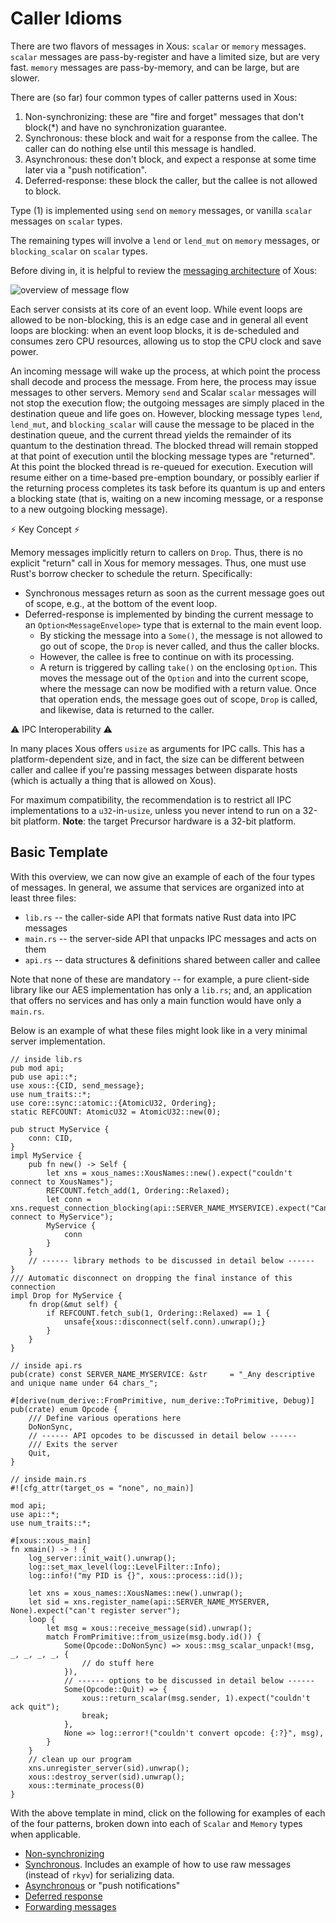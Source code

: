 # Caller Idioms

There are two flavors of messages in Xous: `scalar` or `memory` messages. `scalar` messages are pass-by-register and have a limited size, but are very fast. `memory` messages are pass-by-memory, and can be large, but are slower.

There are (so far) four common types of caller patterns used in Xous:

1. Non-synchronizing: these are "fire and forget" messages that don't block(*) and have no synchronization guarantee.
2. Synchronous: these block and wait for a response from the callee. The caller can do nothing else until this message is handled.
3. Asynchronous: these don't block, and expect a response at some time later via a "push notification".
4. Deferred-response: these block the caller, but the callee is not allowed to block.

Type (1) is implemented using `send` on `memory` messages, or vanilla `scalar` messages on `scalar` types.

The remaining types will involve a `lend` or `lend_mut` on `memory` messages, or `blocking_scalar` on `scalar` types.

Before diving in, it is helpful to review the [messaging architecture](ch07-00-messages.md) of Xous:

![overview of message flow](images/messaging-arch.png)

Each server consists at its core of an event loop. While event loops are allowed to be non-blocking, this is an edge case and in general all event loops are blocking: when an event loop blocks, it is de-scheduled and consumes zero CPU resources, allowing us to stop the CPU clock and save power.

An incoming message will wake up the process, at which point the process shall decode and process the message. From here, the process may issue messages to other servers. Memory `send` and Scalar `scalar` messages will not stop the execution flow; the outgoing messages are simply placed in the destination queue and life goes on. However, blocking message types `lend`, `lend_mut`, and `blocking_scalar` will cause the message to be placed in the destination queue, and the current thread yields the remainder of its quantum to the destination thread. The blocked thread will remain stopped at that point of execution until the blocking message types are "returned". At this point the blocked thread is re-queued for execution. Execution will resume either on a time-based pre-emption boundary, or possibly earlier if the returning process completes its task before its quantum is up and enters a blocking state (that is, waiting on a new incoming message, or a response to a new outgoing blocking message).

⚡ Key Concept ⚡

Memory messages implicitly return to callers on `Drop`. Thus, there is no explicit "return" call in Xous for memory messages. Thus, one must use Rust's borrow checker to schedule the return. Specifically:

- Synchronous messages return as soon as the current message goes out of scope, e.g., at the bottom of the event loop.
- Deferred-response is implemented by binding the current message to an `Option<MessageEnvelope>` type that is external to the main event loop.
   - By sticking the message into a `Some()`, the message is not allowed to go out of scope, the `Drop` is never called, and thus the caller blocks.
   - However, the callee is free to continue on with its processing.
   - A return is triggered by calling `take()` on the enclosing `Option`. This moves the message out of the `Option` and into the current scope, where the message can now be modified with a return value. Once that operation ends, the message goes out of scope, `Drop` is called, and likewise, data is returned to the caller.

⚠️ IPC Interoperability ⚠️

In many places Xous offers `usize` as arguments for IPC calls. This has a platform-dependent size, and in fact, the size can be different between caller and callee if you're passing messages between disparate hosts (which is actually a thing that is allowed on Xous).

For maximum compatibility, the recommendation is to restrict all IPC implementations to a `u32`-in-`usize`, unless you never intend to run on a 32-bit platform. **Note**: the target Precursor hardware is a 32-bit platform.

## Basic Template

With this overview, we can now give an example of each of the four types of messages. In general, we assume that services are organized into at least three files:

- `lib.rs` -- the caller-side API that formats native Rust data into IPC messages
- `main.rs` -- the server-side API that unpacks IPC messages and acts on them
- `api.rs` -- data structures & definitions shared between caller and callee

Note that none of these are mandatory -- for example, a pure client-side library like our AES implementation has only a `lib.rs`; and, an application that offers no services and has only a main function would have only a `main.rs`.

Below is an example of what these files might look like in a very minimal server implementation.

```rust,noplayground,ignore
// inside lib.rs
pub mod api;
pub use api::*;
use xous::{CID, send_message};
use num_traits::*;
use core::sync::atomic::{AtomicU32, Ordering};
static REFCOUNT: AtomicU32 = AtomicU32::new(0);

pub struct MyService {
    conn: CID,
}
impl MyService {
    pub fn new() -> Self {
        let xns = xous_names::XousNames::new().expect("couldn't connect to XousNames");
        REFCOUNT.fetch_add(1, Ordering::Relaxed);
        let conn = xns.request_connection_blocking(api::SERVER_NAME_MYSERVICE).expect("Can't connect to MyService");
        MyService {
            conn
        }
    }
    // ------ library methods to be discussed in detail below ------
}
/// Automatic disconnect on dropping the final instance of this connection
impl Drop for MyService {
    fn drop(&mut self) {
        if REFCOUNT.fetch_sub(1, Ordering::Relaxed) == 1 {
            unsafe{xous::disconnect(self.conn).unwrap();}
        }
    }
}
```

```rust,noplayground,ignore
// inside api.rs
pub(crate) const SERVER_NAME_MYSERVICE: &str     = "_Any descriptive and unique name under 64 chars_";

#[derive(num_derive::FromPrimitive, num_derive::ToPrimitive, Debug)]
pub(crate) enum Opcode {
    /// Define various operations here
    DoNonSync,
    // ------ API opcodes to be discussed in detail below ------
    /// Exits the server
    Quit,
}
```

```rust,noplayground,ignore
// inside main.rs
#![cfg_attr(target_os = "none", no_main)]

mod api;
use api::*;
use num_traits::*;

#[xous::xous_main]
fn xmain() -> ! {
    log_server::init_wait().unwrap();
    log::set_max_level(log::LevelFilter::Info);
    log::info!("my PID is {}", xous::process::id());

    let xns = xous_names::XousNames::new().unwrap();
    let sid = xns.register_name(api::SERVER_NAME_MYSERVER, None).expect("can't register server");
    loop {
        let msg = xous::receive_message(sid).unwrap();
        match FromPrimitive::from_usize(msg.body.id()) {
            Some(Opcode::DoNonSync) => xous::msg_scalar_unpack!(msg, _, _, _, _, {
                // do stuff here
            }),
            // ------ options to be discussed in detail below ------
            Some(Opcode::Quit) => {
                xous::return_scalar(msg.sender, 1).expect("couldn't ack quit");
                break;
            },
            None => log::error!("couldn't convert opcode: {:?}", msg),
        }
    }
    // clean up our program
    xns.unregister_server(sid).unwrap();
    xous::destroy_server(sid).unwrap();
    xous::terminate_process(0)
}

```

With the above template in mind, click on the following for examples of each of the four patterns, broken down into each of `Scalar` and `Memory` types when applicable.

- [Non-synchronizing](ch07-03-nonsynchronizing.md)
- [Synchronous](ch07-04-synchronizing.md). Includes an example of how to use raw messages (instead of `rkyv`) for serializing data.
- [Asynchronous](ch07-05-asynchronous.md) or "push notifications"
- [Deferred response](ch07-06-deferred.md)
- [Forwarding messages](ch07-07-forwarding.md)
